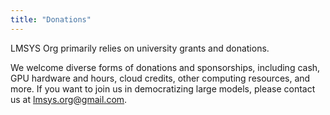 ```yaml
---
title: "Donations"
---
```

        
LMSYS Org primarily relies on university grants and donations.

We welcome diverse forms of donations and sponsorships, including cash, GPU hardware and hours, cloud credits, other computing resources, and more.
If you want to join us in democratizing large models, please contact us at [lmsys.org@gmail.com](mailto:lmsysorg@gmail.com?subject=Donation%20to%20LMSYS%20Org).
